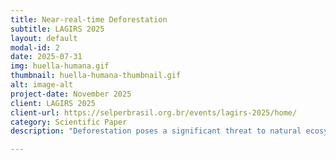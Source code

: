 ```yaml
---
title: Near-real-time Deforestation
subtitle: LAGIRS 2025
layout: default
modal-id: 2
date: 2025-07-31
img: huella-humana.gif
thumbnail: huella-humana-thumbnail.gif
alt: image-alt
project-date: November 2025
client: LAGIRS 2025
client-url: https://selperbrasil.org.br/events/lagirs-2025/home/
category: Scientific Paper
description: "Deforestation poses a significant threat to natural ecosystems, particularly in Argentina’s Chaco region—one of the world’s most rapidly changing forest areas. This study focuses on the detection of sudden deforestation events, where forest cover is rapidly removed within a few months. Monitoring such changes across vast areas requires the use of satellite-based vegetation indices, such as EVI and NDVI from MODIS. However, accurately identifying deforestation events is challenging due to seasonal variability, sensor noise, data gaps, and algorithmic inconsistencies. These factors can obscure true deforestation signals or generate false positives. To address these issues, a robust detection approach must explicitly model time-series dynamics—capturing trends, seasonality, and uncertainty—to reliably distinguish genuine deforestation breakpoints from natural variation and noise. In this paper, three models for the detection of breakpoints in EVI time series were proposed: a simple z-score anomaly detector, and two fully Bayesian models; one temporally uncorrelated and one fully correlated. Results indicate that the Bayesian schemes significantly improve over the naive approach (zscore: AUC=0.921, F1-score=0.870, Bayes: AUC=0.959, F1-score=0.925), for a reasonable cost in computing time (x1000)."

---
```

